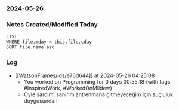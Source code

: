 ### 2024-05-26

### Notes Created/Modified Today
```dataview
LIST 
WHERE file.mday = this.file.cday
SORT file.name asc
```
### Log


- [[WatsonFrames/ids/e76d644]] at 2024-05-26 04:25:08
  - You worked on Programming for 0 days 00:55:18 (with tags #InspiredWork, #WorkedOnMildew)
  - Oyle sardim, sanirim antrenmana gitmeyeceğim için suçluluk duygusundan
